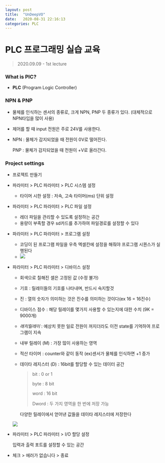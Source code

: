 ```yaml
---
layout: post
title:  "UnDeepVO"
date:   2020-08-31 22:16:13
categories: PLC
---
```




# PLC 프로그래밍 실습 교육

> 2020.09.09 - 1st lecture



### What is PlC?

- **PLC** (Program Logic Controller)



### NPN & PNP

- 물체를 인식하는 센서의 종류로, 크게 NPN, PNP 두 종류가 있다. (대체적으로 NPN타입을 많이 사용)

- 제어를 할 때 input 전원은 주로 24V를 사용한다.

- NPN : 물체가 감지되었을 때 전원이 0V로 떨어진다.

  PNP : 물체가 감지되었을 때 전원이 +V로 올라간다.



### Project settings

- 프로젝트 만들기

- 파라미터 > PLC 파라미터 > PLC 시스템 설정

  - 타이머 시한 설정 : 저속, 고속 타이머(ms) 단위 설정

- 파라미터 > PLC 파라미터 > PLC 파일 설정

  - 레더 파일을 관리할 수 있도록 설정하는 공간
  - 용량이 부족할 경우 sd카드를 추가하여 파일경로를 설정할 수 있다

- 파라미터 > PLC 파라미터 > 프로그램 설정

  - 코딩이 된 프로그램 파일을 우측 엑셀칸에 설정을 해줘야 프로그램 시퀀스가 실행된다
  - ![](C:\Users\EI\Desktop\0909_images\1.png)

- 파라미터 > PLC 파라미터 > 디바이스 설정

  - 회색으로 칠해진 셀은 고정된 값 (수정 불가)

  - 기호 : 릴레이들의 기호를 나타내며, 반드시 숙지할것

  - 진 : 열의 숫자가 의미하는 것은 진수를 의미하는 것이다(ex 16 = 16진수)

  - 디바이스 점수 : 해당 릴레이를 몇가지 사용할 수 있는지에 대한 수치 (9K = 9000개)

  - *래치릴레이* : 예상치 못한 일로 전원이 꺼지더라도 이전 state를 기억하여 프로그램이 지속

  - 내부 릴레이 (M) : 가장 많이 사용하는 영역

  - 적산 타이머 : counter와 같이 동작 (ex)센서가 물체를 인식하면 +1 증가

  - 데이타 레지스터 (D) : 16bit를 할당할 수 있는 데이터 공간

    > bit : 0 or 1
    >
    > byte : 8 bit
    >
    > word : 16 bit
    >
    > Dword : 두 가지 영역을 한 번에 저장 가능

    다양한 릴레이에서 얻어낸 값들을 데이타 레지스터에 저장한다

  ![](C:\Users\EI\Desktop\0909_images\2.png)

- 파라미터 > PLC 파라미터 > I/O 할당 설정

  입력과 출력 포트를 설정할 수 있는 공간

  

- 체크 > 에러가 없습니다 > 종료